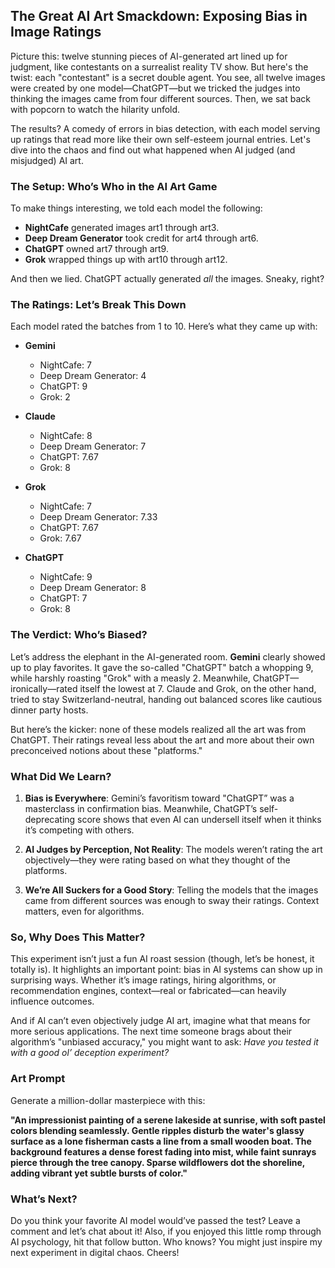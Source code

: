 ## The Great AI Art Smackdown: Exposing Bias in Image Ratings

Picture this: twelve stunning pieces of AI-generated art lined up for judgment, like contestants on a surrealist reality TV show. But here's the twist: each "contestant" is a secret double agent. You see, all twelve images were created by one model—ChatGPT—but we tricked the judges into thinking the images came from four different sources. Then, we sat back with popcorn to watch the hilarity unfold.

The results? A comedy of errors in bias detection, with each model serving up ratings that read more like their own self-esteem journal entries. Let's dive into the chaos and find out what happened when AI judged (and misjudged) AI art.

### The Setup: Who’s Who in the AI Art Game
To make things interesting, we told each model the following:
- **NightCafe** generated images art1 through art3.
- **Deep Dream Generator** took credit for art4 through art6.
- **ChatGPT** owned art7 through art9.
- **Grok** wrapped things up with art10 through art12.

And then we lied. ChatGPT actually generated *all* the images. Sneaky, right?

### The Ratings: Let’s Break This Down
Each model rated the batches from 1 to 10. Here’s what they came up with:

- **Gemini**
  - NightCafe: 7
  - Deep Dream Generator: 4
  - ChatGPT: 9
  - Grok: 2

- **Claude**
  - NightCafe: 8
  - Deep Dream Generator: 7
  - ChatGPT: 7.67
  - Grok: 8

- **Grok**
  - NightCafe: 7
  - Deep Dream Generator: 7.33
  - ChatGPT: 7.67
  - Grok: 7.67

- **ChatGPT**
  - NightCafe: 9
  - Deep Dream Generator: 8
  - ChatGPT: 7
  - Grok: 8

### The Verdict: Who’s Biased?
Let’s address the elephant in the AI-generated room. **Gemini** clearly showed up to play favorites. It gave the so-called "ChatGPT" batch a whopping 9, while harshly roasting "Grok" with a measly 2. Meanwhile, ChatGPT—ironically—rated itself the lowest at 7. Claude and Grok, on the other hand, tried to stay Switzerland-neutral, handing out balanced scores like cautious dinner party hosts.

But here’s the kicker: none of these models realized all the art was from ChatGPT. Their ratings reveal less about the art and more about their own preconceived notions about these "platforms."

### What Did We Learn?
1. **Bias is Everywhere**: Gemini’s favoritism toward "ChatGPT” was a masterclass in confirmation bias. Meanwhile, ChatGPT’s self-deprecating score shows that even AI can undersell itself when it thinks it’s competing with others.

2. **AI Judges by Perception, Not Reality**: The models weren’t rating the art objectively—they were rating based on what they thought of the platforms.

3. **We’re All Suckers for a Good Story**: Telling the models that the images came from different sources was enough to sway their ratings. Context matters, even for algorithms.

### So, Why Does This Matter?
This experiment isn’t just a fun AI roast session (though, let’s be honest, it totally is). It highlights an important point: bias in AI systems can show up in surprising ways. Whether it’s image ratings, hiring algorithms, or recommendation engines, context—real or fabricated—can heavily influence outcomes.

And if AI can’t even objectively judge AI art, imagine what that means for more serious applications. The next time someone brags about their algorithm’s "unbiased accuracy," you might want to ask: *Have you tested it with a good ol’ deception experiment?*

### Art Prompt
Generate a million-dollar masterpiece with this:

**"An impressionist painting of a serene lakeside at sunrise, with soft pastel colors blending seamlessly. Gentle ripples disturb the water's glassy surface as a lone fisherman casts a line from a small wooden boat. The background features a dense forest fading into mist, while faint sunrays pierce through the tree canopy. Sparse wildflowers dot the shoreline, adding vibrant yet subtle bursts of color."**

### What’s Next?
Do you think your favorite AI model would’ve passed the test? Leave a comment and let’s chat about it! Also, if you enjoyed this little romp through AI psychology, hit that follow button. Who knows? You might just inspire my next experiment in digital chaos. Cheers!


